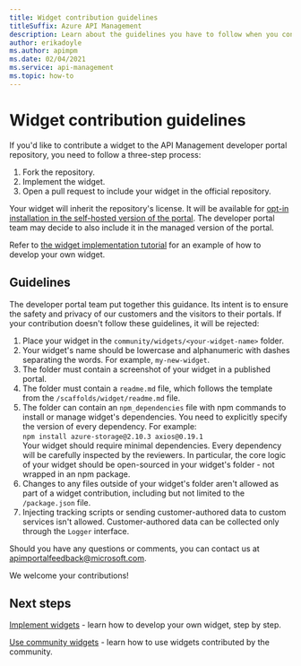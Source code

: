 ```yaml
---
title: Widget contribution guidelines
titleSuffix: Azure API Management
description: Learn about the guidelines you have to follow when you contribute a widget to the API Management developer portal repository.
author: erikadoyle
ms.author: apimpm
ms.date: 02/04/2021
ms.service: api-management
ms.topic: how-to
---
```


# Widget contribution guidelines

If you'd like to contribute a widget to the API Management developer portal repository, you need to follow a three-step process:

1. Fork the repository.
1. Implement the widget.
1. Open a pull request to include your widget in the official repository.

Your widget will inherit the repository's license. It will be available for [opt-in installation in the self-hosted version of the portal](dev-portal-use-community-widgets.md). The developer portal team may decide to also include it in the managed version of the portal.

Refer to [the widget implementation tutorial](dev-portal-implement-widgets.md) for an example of how to develop your own widget.

## Guidelines

The developer portal team put together this guidance. Its intent is to ensure the safety and privacy of our customers and the visitors to their portals. If your contribution doesn't follow these guidelines, it will be rejected:

1. Place your widget in the `community/widgets/<your-widget-name>` folder.
1. Your widget's name should be lowercase and alphanumeric with dashes separating the words. For example, `my-new-widget`.
1. The folder must contain a screenshot of your widget in a published portal.
1. The folder must contain a `readme.md` file, which follows the template from the `/scaffolds/widget/readme.md` file.
1. The folder can contain an `npm_dependencies` file with npm commands to install or manage widget's dependencies. You need to explicitly specify the version of every dependency. For example:  
`npm install azure-storage@2.10.3 axios@0.19.1`  
Your widget should require minimal dependencies. Every dependency will be carefully inspected by the reviewers. In particular, the core logic of your widget should be open-sourced in your widget's folder - not wrapped in an npm package.
1. Changes to any files outside of your widget's folder aren't allowed as part of a widget contribution, including but not limited to the `/package.json` file.
1. Injecting tracking scripts or sending customer-authored data to custom services isn't allowed. Customer-authored data can be collected only through the `Logger` interface.

Should you have any questions or comments, you can contact us at apimportalfeedback@microsoft.com.

We welcome your contributions!

## Next steps

[Implement widgets](dev-portal-implement-widgets.md) - learn how to develop your own widget, step by step.

[Use community widgets](dev-portal-use-community-widgets.md) - learn how to use widgets contributed by the community.